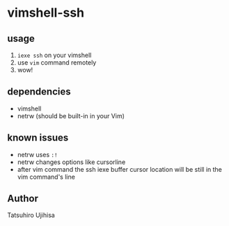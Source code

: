 # vimshell-ssh

## usage

1. `iexe ssh` on your vimshell
2. use `vim` command remotely
3. wow!

## dependencies

* vimshell
* netrw (should be built-in in your Vim)

## known issues

* netrw uses `:!`
* netrw changes options like cursorline
* after vim command the ssh iexe buffer cursor location will be still in the vim command's line

## Author

Tatsuhiro Ujihisa
